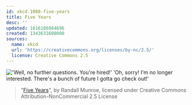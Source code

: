 ```yaml
---
id: xkcd.1088-five-years
title: Five Years
desc: ''
updated: 1616186984696
created: 1343631600000
sources:
  name: xkcd
  url: 'https://creativecommons.org/licenses/by-nc/2.5/'
  license: Creative Commons 2.5
---
```

!['Well, no further questions. You're hired!' 'Oh, sorry! I'm no longer interested. There's a bunch of future I gotta go check out!'](https://imgs.xkcd.com/comics/five_years.png)
> "[Five Years](https://xkcd.com/1088/)", by Randall Munroe, licensed under Creative Commons Attribution-NonCommercial 2.5 License
